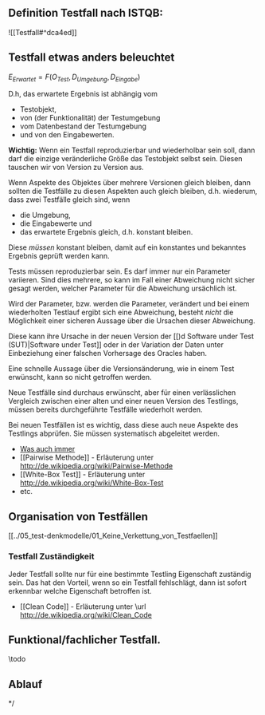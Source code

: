 ## Definition Testfall nach ISTQB:
![[Testfall#^dca4ed]]
 
## Testfall etwas anders beleuchtet

 $E_{Erwartet} = F( O_{Test}, D_{Umgebung}, D_{Eingabe} )$

D.h, das erwartete Ergebnis ist abhängig vom

- Testobjekt,
- von (der Funktionalität) der Testumgebung
- vom Datenbestand der Testumgebung 
- und von den Eingabewerten.

__Wichtig:__ Wenn ein Testfall reproduzierbar und wiederholbar sein soll, dann darf die einzige veränderliche Größe das Testobjekt selbst sein. Diesen tauschen wir von Version zu Version aus. 

Wenn Aspekte des Objektes über mehrere Versionen gleich bleiben, dann sollten die Testfälle zu diesen Aspekten auch gleich bleiben, d.h. wiederum, dass zwei Testfälle gleich sind, wenn

* die Umgebung, 
* die Eingabewerte und
* das erwartete Ergebnis gleich, d.h. konstant bleiben.

Diese _müssen_ konstant bleiben, damit auf ein konstantes und bekanntes Ergebnis geprüft werden kann.

Tests müssen reproduzierbar sein. Es darf immer nur ein Parameter variieren. Sind dies mehrere, so kann im Fall einer Abweichung nicht sicher gesagt werden, welcher Parameter für die Abweichung ursächlich ist.

Wird der Parameter, bzw. werden die Parameter, verändert und bei einem wiederholten Testlauf ergibt sich eine Abweichung, besteht _nicht_ die Möglichkeit einer sicheren Aussage über die Ursachen dieser Abweichung.

Diese kann ihre Ursache in der neuen Version der [[)d Software under Test (SUT)|Software under Test]] oder in der Variation der Daten unter Einbeziehung einer falschen Vorhersage des Oracles haben.

Eine schnelle Aussage über die Versionsänderung, wie in einem Test erwünscht, kann so nicht getroffen werden. 

Neue Testfälle sind durchaus erwünscht, aber für einen verlässlichen Vergleich zwischen einer alten und einer neuen Version des Testlings, müssen bereits durchgeführte Testfälle wiederholt werden.

Bei neuen Testfällen ist es wichtig, dass diese auch neue Aspekte des Testlings abprüfen. Sie müssen systematisch abgeleitet werden.

- [Was auch immer](Aequivalenzklassentest.md)
- [[Pairwise Methode]] - Erläuterung unter http://de.wikipedia.org/wiki/Pairwise-Methode
- [[White-Box Test]] - Erläuterung unter http://de.wikipedia.org/wiki/White-Box-Test
- etc.

## Organisation von Testfällen
[[../05_test-denkmodelle/01_Keine_Verkettung_von_Testfaellen]]
  
### Testfall Zuständigkeit
Jeder Testfall sollte nur für eine bestimmte Testling Eigenschaft zuständig sein. Das hat den Vorteil, wenn so ein Testfall fehlschlägt, dann ist sofort erkennbar welche Eigenschaft betroffen ist. 

- [[Clean Code]] - Erläuterung unter \url http://de.wikipedia.org/wiki/Clean_Code
 
## Funktional/fachlicher Testfall.
\todo 

## Ablauf

*/